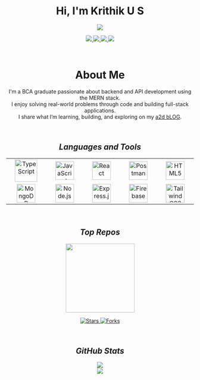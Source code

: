 <h1 align="center">Hi, I'm Krithik U S</h1>

<p align="center">
  <img src="https://readme-typing-svg.herokuapp.com?font=Inter&size=20&duration=3000&pause=1000&center=true&vCenter=true&width=500&lines=BCA+Graduate;MERN+Stack+Enthusiast;Backend+%26+API+Developer;AI+%7C+ML+Beginner" />
</p>

<p align="center">
  <a href="mailto:krithikus2004@gmail.com">
    <img src="https://img.shields.io/badge/Gmail-D14836?style=for-the-badge&logo=gmail&logoColor=white" />
  </a>
  <a href="https://www.linkedin.com/in/krithik-u-s-a545a4326">
    <img src="https://img.shields.io/badge/LinkedIn-0A66C2?style=for-the-badge&logo=linkedin&logoColor=white" />
  </a>
  <a href="https://krithik.onrender.com/">
    <img src="https://img.shields.io/badge/Portfolio-111111?style=for-the-badge&logo=vercel&logoColor=white" />
  </a>
  <a href="https://github.com/KRITHIKus">
    <img src="https://img.shields.io/badge/GitHub-000000?style=for-the-badge&logo=github&logoColor=white" />
  </a>
</p>

<br>

<h1 align="center">About Me</h1>

<p align="center">
  I'm a BCA graduate passionate about backend and API development using the MERN stack.<br>
  I enjoy solving real-world problems through code and building full-stack applications.<br>
  I share what I’m learning, building, and exploring on my <a href="https://a2d-blog.onrender.com/" target="_blank">a2d bLOG</a>.
</p>

<br>

<h2 align='center'><i>Languages and Tools</i></h2>

<table align="center" width="100%">
  <tr>
    <td align="center" width="190">
      <img src="https://www.vectorlogo.zone/logos/typescriptlang/typescriptlang-icon.svg" height="60" title="TypeScript" />
    </td>
    <td align="center" width="190">
      <img src="https://www.vectorlogo.zone/logos/javascript/javascript-icon.svg" height="50" title="JavaScript" />
    </td>
    <td align="center" width="190">
      <img src="https://www.vectorlogo.zone/logos/reactjs/reactjs-icon.svg" height="50" title="React" />
    </td>
    <td align="center" width="190">
      <img src="https://www.vectorlogo.zone/logos/getpostman/getpostman-icon.svg" height="50" title="Postman" />
    </td>
    <td align="center" width="190">
      <img src="https://www.vectorlogo.zone/logos/w3_html5/w3_html5-icon.svg" height="50" title="HTML5" />
    </td>
  </tr>
  <tr>
    <td align="center" width="190">
      <img src="https://www.vectorlogo.zone/logos/mongodb/mongodb-icon.svg" height="50" title="MongoDB" />
    </td>
    <td align="center" width="190">
      <img src="https://www.vectorlogo.zone/logos/nodejs/nodejs-icon.svg" height="50" title="Node.js" />
    </td>
    <td align="center" width="190">
      <img src="https://www.vectorlogo.zone/logos/expressjs/expressjs-icon.svg" height="50" title="Express.js" />
    </td>
    <td align="center" width="190">
      <img src="https://www.vectorlogo.zone/logos/firebase/firebase-icon.svg" height="50" title="Firebase" />
    </td>
    <td align="center" width="190">
      <img src="https://www.vectorlogo.zone/logos/tailwindcss/tailwindcss-icon.svg" height="50" title="Tailwind CSS" />
    </td>
  </tr>
</table>





<br>

<h2 align='center'><i>Top Repos</i></h2>

<p align="center">
  <a href="https://github.com/KRITHIKus/safelink">
    <img src="https://github-readme-stats.vercel.app/api/pin/?username=KRITHIKus&repo=safelink&theme=radical&hide_border=true" height="185" />
  </a>
</p>

<p align="center">
  <a href="https://github.com/KRITHIKus/safelink/stargazers">
    <img src="https://img.shields.io/github/stars/KRITHIKus/safelink?color=yellow&style=flat-square" alt="Stars" />
  </a>
  <a href="https://github.com/KRITHIKus/safelink/network/members">
    <img src="https://img.shields.io/github/forks/KRITHIKus/safelink?color=blue&style=flat-square" alt="Forks" />
  </a>
</p>

<br>

<h2 align='center'><i>GitHub Stats</i></h2>

<p align="center">
  <img src="https://github-readme-stats.vercel.app/api?username=KRITHIKus&show_icons=true&theme=radical&hide_border=false" />
  <br>
  <img src="https://github-readme-streak-stats.herokuapp.com?user=KRITHIKus&theme=radical&hide_border=false" />
</p>
